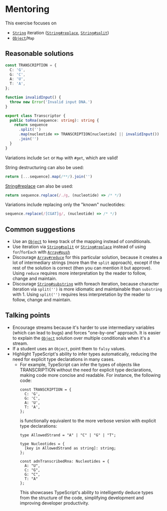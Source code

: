 # Mentoring

This exercise focuses on
- [`String`](https://developer.mozilla.org/en-US/docs/Web/JavaScript/Reference/Global_Objects/String) iteration ([`String#replace`](https://developer.mozilla.org/en-US/docs/Web/JavaScript/Reference/Global_Objects/String/replace), [`String#split`](https://developer.mozilla.org/en-US/docs/Web/JavaScript/Reference/Global_Objects/String/split))
- [`Object`](https://developer.mozilla.org/en-US/docs/Web/JavaScript/Reference/Global_Objects/Object)/`Map`

## Reasonable solutions

```typescript
const TRANSCRIPTION = {
  C: 'G',
  G: 'C',
  A: 'U',
  T: 'A',
};

function invalidInput() {
  throw new Error('Invalid input DNA.')
}

export class Transcriptor {
  public toRna(sequence: string): string {
    return sequence
      .split('')
      .map(nucleotide => TRANSCRIPTION[nucleotide] || invalidInput())
      .join('')
  }
}

```
Variations include `Set` or `Map` with `#get`, which are valid!

String destructuring can also be used:
```typescript
return [...sequence].map(/**/).join('')
```

[String#replace](https://developer.mozilla.org/en-US/docs/Web/JavaScript/Reference/Global_Objects/String/replace) can also be used:
```typescript
return sequence.replace(/./g, (nucleotide) => /* */)
```

Variations include replacing only the "known" nucleotides:
```typescript
sequence.replace(/[CGAT]g/, (nucleotide) => /* */)
```

## Common suggestions

- Use an [`Object`](https://developer.mozilla.org/en-US/docs/Web/JavaScript/Reference/Global_Objects/Object) to keep track of the mapping instead of conditionals.
- Use iteration via [`String#split`](https://developer.mozilla.org/en-US/docs/Web/JavaScript/Reference/Global_Objects/String/split) or [`String#replace`](https://developer.mozilla.org/en-US/docs/Web/JavaScript/Reference/Global_Objects/String/replace) instead of using `for`/`forEach` with [`Array#push`](https://developer.mozilla.org/en-US/docs/Web/JavaScript/Reference/Global_Objects/Array/push)
- Discourage [`Array#reduce`](https://developer.mozilla.org/en-US/docs/Web/JavaScript/Reference/Global_Objects/Array/Reduce) for this particular solution, because it creates a lot of intermediary strings (more than the `split` approach), except if the rest of the solution is correct (then you can mention it but approve). Using `reduce` requires more interpretation by the reader to follow, change and maintain.
- Discourage [`String#substring`](https://developer.mozilla.org/en-US/docs/Web/JavaScript/Reference/Global_Objects/String/substring) with foreach iteration, because character iteration via `split('')` is more idiomatic and maintainable than `substring` with 1. Using `split('')` requires less interpretation by the reader to follow, change and maintain.

## Talking points

- Encourage streams because it's harder to use intermediary variables (which can lead to bugs) and forces "one-by-one" approach. It is easier to explain the [`Object`](https://developer.mozilla.org/en-US/docs/Web/JavaScript/Reference/Global_Objects/Object) solution over multiple conditionals when it's a stream.
- If a student uses an `Object`, point them to `falsy` values.
- Highlight TypeScript's ability to infer types automatically, reducing the need for explicit type declarations in many cases.
  - For example, TypeScript can infer the types of objects like TRANSCRIPTION without the need for explicit type declarations, making code more concise and readable. For instance, the following code:
    ```
    const TRANSCRIPTION = {
      C: 'G',
      G: 'C',
      A: 'U',
      T: 'A',
    };
    ``` 
    is functionally equivalent to the more verbose version with explicit type declarations:
    ```
    type AllowedStrand = "A" | "C" | "G" | "T";
  
    type Nucleotides = {
      [key in AllowedStrand as string]: string;
    };
    
    const adnTranscribedRna: Nucleotides = {
      A: "U",
      C: "G",
      G: "C",
      T: "A"
    };
    ```
    This showcases TypeScript's ability to intelligently deduce types from the structure of the code, simplifying development and improving developer productivity.

